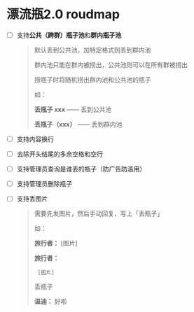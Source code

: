 # 漂流瓶2.0 roudmap

- [ ] 支持**公共（跨群）瓶子池**和**群内瓶子池**
  > 默认丢到公共池，加特定格式则丢到群内池
  >
  > 群内池只能在群内被捞出，公共池则可以在所有群被捞出
  >
  > 捞瓶子时将随机捞出群内池和公共池的瓶子
  >
  > 如：
  >
  > **丢瓶子 xxx** ——  丢到公共池
  >
  > **丢瓶子（xxx）** —— 丢到群内池

- [ ] 支持内容换行
- [ ] 去除开头结尾的多余空格和空行
- [ ] 支持管理员查询是谁丢的瓶子（防广告防滥用）
- [ ] 支持管理员删除瓶子
- [ ] 支持丢图片
  > 需要先发图片，然后手动回复，写上「丢瓶子」
  >
  > 如：
  >
  > **旅行者：** [图片]
  > 
  > **旅行者：** 
  >
  >      [图片]
  >
  > 丢瓶子
  > 
  > **温迪：** 好啦
